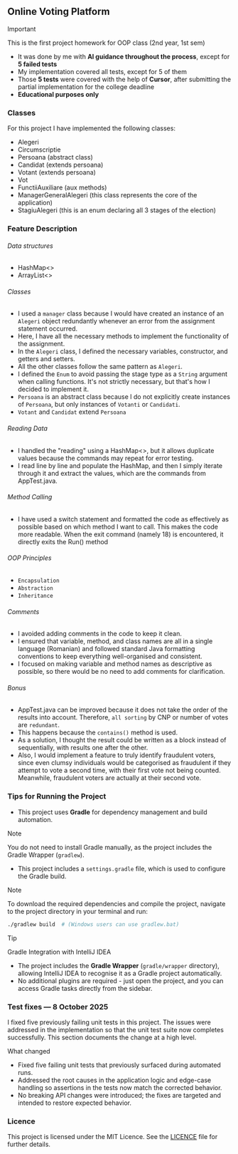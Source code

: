 ## Online Voting Platform

> [!IMPORTANT]
> This is the first project homework for OOP class (2nd year, 1st sem)
- It was done by me with **AI guidance throughout the process**, except for **5 failed tests**
- My implementation covered all tests, except for 5 of them
- Those **5 tests** were covered with the help of **Cursor**, after submitting the partial implementation for the college deadline
- **Educational purposes only**

### Classes
For this project I have implemented the following classes:

- Alegeri
- Circumscriptie
- Persoana (abstract class)
- Candidat (extends persoana)
- Votant (extends persoana)
- Vot
- FunctiiAuxiliare (aux methods)
- ManagerGeneralAlegeri (this class represents the core of the application)
- StagiuAlegeri (this is an enum declaring all 3 stages of the election)

### Feature Description

###### Data structures
- HashMap<>
- ArrayList<>

###### Classes
- I used a `manager` class because I would have created an instance of an `Alegeri` object redundantly whenever an error from the assignment statement occurred.
- Here, I have all the necessary methods to implement the functionality of the assignment.
- In the `Alegeri` class, I defined the necessary variables, constructor, and getters and setters.
- All the other classes follow the same pattern as `Alegeri`.
- I defined the `Enum` to avoid passing the stage type as a `String` argument when calling functions. It's not strictly necessary, but that's how I decided to implement it.
- `Persoana` is an abstract class because I do not explicitly create instances of `Persoana`, but only instances of `Votanti` or `Candidati`.
- `Votant` and `Candidat` extend `Persoana`

###### Reading Data
- I handled the "reading" using a HashMap<>, but it allows duplicate values because the commands may repeat for error testing.  
- I read line by line and populate the HashMap, and then I simply iterate through it and extract the values, which are the commands from AppTest.java.

###### Method Calling
- I have used a switch statement and formatted the code as effectively as possible based on which method I want to call. This makes the code more readable. When the exit command (namely 18) is encountered, it directly exits the Run() method

###### OOP Principles
- `Encapsulation`
- `Abstraction`
- `Inheritance`
  
###### Comments
- I avoided adding comments in the code to keep it clean.  
- I ensured that variable, method, and class names are all in a single language (Romanian) and followed standard Java formatting conventions to keep everything well-organised and consistent.  
- I focused on making variable and method names as descriptive as possible, so there would be no need to add comments for clarification.  

###### Bonus
- AppTest.java can be improved because it does not take the order of the results into account. Therefore, `all sorting` by CNP or number of votes are `redundant`.
- This happens because the `contains()` method is used.
- As a solution, I thought the result could be written as a block instead of sequentially, with results one after the other.
- Also, I would implement a feature to truly identify fraudulent voters, since even clumsy individuals would be categorised as fraudulent if they attempt to vote a second time, with their first vote not being counted. Meanwhile, fraudulent voters are actually at their second vote.

### Tips for Running the Project  

- This project uses **Gradle** for dependency management and build automation.  

> [!NOTE]  
> You do not need to install Gradle manually, as the project includes the Gradle Wrapper (`gradlew`).  

- This project includes a `settings.gradle` file, which is used to configure the Gradle build.  

> [!NOTE]  
> To download the required dependencies and compile the project, navigate to the project directory in your terminal and run:  
 ```bash
 ./gradlew build  # (Windows users can use gradlew.bat)
 ```  

> [!TIP]  
> Gradle Integration with IntelliJ IDEA  
- The project includes the **Gradle Wrapper** (`gradle/wrapper` directory), allowing IntelliJ IDEA to recognise it as a Gradle project automatically.  
- No additional plugins are required - just open the project, and you can access Gradle tasks directly from the sidebar.  


### Test fixes — 8 October 2025

I fixed five previously failing unit tests in this project. The issues were addressed in the implementation so that the unit test suite now completes successfully. This section documents the change at a high level.

What changed
- Fixed five failing unit tests that previously surfaced during automated runs.
- Addressed the root causes in the application logic and edge-case handling so assertions in the tests now match the corrected behavior.
- No breaking API changes were introduced; the fixes are targeted and intended to restore expected behavior.

### Licence
This project is licensed under the MIT Licence. See the [LICENCE](./LICENSE) file for further details.

